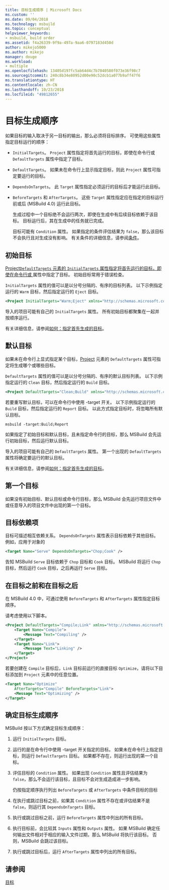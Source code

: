 ```yaml
---
title: 目标生成顺序 | Microsoft Docs
ms.custom: ''
ms.date: 09/04/2018
ms.technology: msbuild
ms.topic: conceptual
helpviewer_keywords:
- msbuild, build order
ms.assetid: f4a26339-9f9a-497a-9aa6-0797183d450d
author: mikejo5000
ms.author: mikejo
manager: douge
ms.workload:
- multiple
ms.openlocfilehash: 13405d197fc5ab64d4c7b7040580f073e36f98c7
ms.sourcegitcommit: 240c8b34e80952d00e90c52dcb1a077b9aff47f6
ms.translationtype: HT
ms.contentlocale: zh-CN
ms.lasthandoff: 10/23/2018
ms.locfileid: "49812655"
---
```

# <a name="target-build-order"></a>目标生成顺序
如果目标的输入取决于另一目标的输出，那么必须将目标排序。 可使用这些属性指定目标运行的顺序：  
  
- `InitialTargets`。 `Project` 属性指定将首先运行的目标，即使在命令行或 `DefaultTargets` 属性中指定了目标。  
  
- `DefaultTargets`。 如果未在命令行上显示指定目标，则此 `Project` 属性可指定要运行的目标。  
  
- `DependsOnTargets`。 此 `Target` 属性指定必须运行的目标后才能运行此目标。  
  
- `BeforeTargets` 和 `AfterTargets`。 这些 `Target` 属性指定应在指定的目标运行前或后 (MSBuild 4.0) 运行此目标。  
  
  生成过程中一个目标绝不会运行两次，即使在生成中有后续目标依赖于该目标。 目标运行后，其在生成中的任务就已完成。  
  
  目标可能有 `Condition` 属性。 如果指定的条件评估结果为 `false`，那么该目标不会执行且对生成没有影响。 有关条件的详细信息，请参阅[条件](../msbuild/msbuild-conditions.md)。  
  
## <a name="initial-targets"></a>初始目标  
 [Project`DefaultTargets` 元素的 `InitialTargets` 属性指定将首先运行的目标，即使在命令行或 ](../msbuild/project-element-msbuild.md) 属性中指定了目标。 初始目标常用于错误检查。  
  
 `InitialTargets` 属性的值可以是以分号分隔的、有序的目标列表。 以下示例指定运行的 `Warm` 目标，然后指定运行的 `Eject` 目标。  
  
```xml  
<Project InitialTargets="Warm;Eject" xmlns="http://schemas.microsoft.com/developer/msbuild/2003">  
```  
  
 导入的项目可能有自己的 `InitialTargets` 属性。 所有初始目标都聚集在一起并按顺序运行。  
  
 有关详细信息，请参阅[如何：指定首先生成的目标](../msbuild/how-to-specify-which-target-to-build-first.md)。  
  
## <a name="default-targets"></a>默认目标  
 如果未在命令行上显式指定某个目标，[Project](../msbuild/project-element-msbuild.md) 元素的 `DefaultTargets` 属性可指定将生成哪个或哪些目标。  
  
 `DefaultTargets` 属性的值可以是以分号分隔的、有序的默认目标列表。 以下示例指定运行的 `Clean` 目标，然后指定运行的 `Build` 目标。  
  
```xml  
<Project DefaultTargets="Clean;Build" xmlns="http://schemas.microsoft.com/developer/msbuild/2003">  
```  
  
 若要重写默认目标，可以在命令行中使用 -target 开关。 以下示例指定运行的 `Build` 目标，然后指定运行的 `Report` 目标。 以此方式指定目标时，将忽略所有默认目标。  
  
 `msbuild -target:Build;Report`  
  
 如果指定了初始目标和默认目标，且未指定命令行的目标，那么 MSBuild 会先运行初始目标，然后运行默认目标。  
  
 导入的项目可能有自己的 `DefaultTargets` 属性。 第一个出现的 `DefaultTargets` 属性将确定要运行的默认目标。  
  
 有关详细信息，请参阅[如何：指定首先生成的目标](../msbuild/how-to-specify-which-target-to-build-first.md)。  
  
## <a name="first-target"></a>第一个目标  
 如果没有初始目标、默认目标或命令行目标，那么 MSBuild 会先运行项目文件中或任意导入的项目文件中出现的第一个目标。  
  
## <a name="target-dependencies"></a>目标依赖项  
 目标可描述相互依赖关系。 `DependsOnTargets` 属性表示目标依赖于其他目标。 例如，应用于对象的  
  
```xml  
<Target Name="Serve" DependsOnTargets="Chop;Cook" />  
```  
  
 告知 MSBuild `Serve` 目标依赖于 `Chop` 目标和 `Cook` 目标。 MSBuild 将运行 `Chop` 目标，然后运行 `Cook` 目标，之后再运行 `Serve` 目标。  
  
## <a name="beforetargets-and-aftertargets"></a>在目标之前和在目标之后  
 在 MSBuild 4.0 中，可通过使用 `BeforeTargets` 和 `AfterTargets` 属性指定目标顺序。  
  
 请考虑使用以下脚本。  
  
```xml  
<Project DefaultTargets="Compile;Link" xmlns="http://schemas.microsoft.com/developer/msbuild/2003">  
    <Target Name="Compile">  
        <Message Text="Compiling" />  
    </Target>  
    <Target Name="Link">  
        <Message Text="Linking" />  
    </Target>  
</Project>  
```  
  
 若要创建在 `Compile` 目标后，`Link` 目标前运行的直接目标 `Optimize`，请将以下目标添加到 `Project` 元素中的任意位置。  
  
```xml  
<Target Name="Optimize"   
    AfterTargets="Compile" BeforeTargets="Link">  
    <Message Text="Optimizing" />  
</Target>  
```  
  
## <a name="determine-the-target-build-order"></a>确定目标生成顺序  
 MSBuild 按以下方式确定目标生成顺序：  
  
1.  运行 `InitialTargets` 目标。  
  
2.  运行的是在命令行中使用 -target 开关指定的目标。 如果未在命令行上指定目标，则运行 `DefaultTargets` 目标。 如果都不存在，则运行出现的第一个目标。  
  
3.  评估目标的 `Condition` 属性。 如果出现 `Condition` 属性且评估结果为 `false`，那么不会运行该目标，且目标不会对生成造成进一步影响。

    仍按指定顺序执行列出 `BeforeTargets` 或 `AfterTargets` 中条件目标的目标
  
4.  在执行或跳过目标之前，如果其 `Condition` 属性不存在或评估结果不是 `false`，则运行其 `DependsOnTargets` 目标。  
  
5.  执行或跳过目标之前，运行 `BeforeTargets` 属性中列出的所有目标。  
  
6.  执行目标前，会比较其 `Inputs` 属性和 `Outputs` 属性。 如果 MSBuild 确定任何输出文件相对于相应的输入文件过期，那么 MSBuild 将执行该目标。 否则，MSBuild 会跳过该目标。  
  
7.  执行或跳过目标后，运行 `AfterTargets` 属性中列出的所有目标。  
  
## <a name="see-also"></a>请参阅  
 [目标](../msbuild/msbuild-targets.md)
